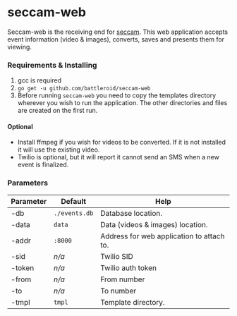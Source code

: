 # seccam-web

Seccam-web is the receiving end for [seccam][0]. This web application accepts event information (video & images), converts, saves and presents them for viewing.

### Requirements & Installing

1. gcc is required
2. `go get -u github.com/battleroid/seccam-web`
3. Before running `seccam-web` you need to copy the templates directory wherever you wish to run the application. The other directories and files are created on the first run.

#### Optional

* Install ffmpeg if you wish for videos to be converted. If it is not installed it will use the existing video.
* Twilio is optional, but it will report it cannot send an SMS when a new event is finalized.

### Parameters

Parameter | Default | Help
--- | --- | ---
-db | `./events.db` | Database location.
-data | `data` | Data (videos & images) location.
-addr | `:8000` | Address for web application to attach to.
-sid | *n/a* | Twilio SID
-token | *n/a* | Twilio auth token
-from | *n/a* | From number
-to | *n/a* | To number
-tmpl | `tmpl` | Template directory.

[0]: https://github.com/Battleroid/seccam